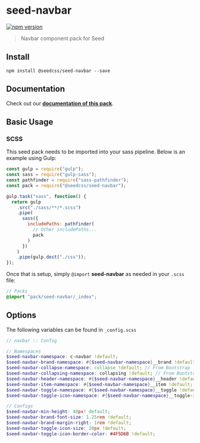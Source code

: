 # seed-navbar

[![npm version](https://badge.fury.io/js/%40seedcss%2Fseed-navbar.svg)](https://badge.fury.io/js/%40seedcss%2Fseed-navbar)

> Navbar component pack for Seed

## Install

```
npm install @seedcss/seed-navbar --save
```

## Documentation

Check out our **[documentation of this pack](http://developer.helpscout.net/seed/packs/seed-navbar/)**.

## Basic Usage

### SCSS

This seed pack needs to be imported into your sass pipeline. Below is an example using Gulp:

```javascript
const gulp = require("gulp");
const sass = require("gulp-sass");
const pathfinder = require("sass-pathfinder");
const pack = require("@seedcss/seed-navbar");

gulp.task("sass", function() {
  return gulp
    .src("./sass/**/*.scss")
    .pipe(
      sass({
        includePaths: pathfinder(
          // Other includePaths...
          pack
        )
      })
    )
    .pipe(gulp.dest("./css"));
});
```

Once that is setup, simply `@import` **seed-navbar** as needed in your `.scss` file:

```scss
// Packs
@import "pack/seed-navbar/_index";
```



## Options

The following variables can be found in `_config.scss`

```scss
// navbar :: Config

// Namespaces
$seed-navbar-namespace: c-navbar !default;
$seed-navbar-brand-namespace: #{$seed-navbar-namespace}__brand !default;
$seed-navbar-collapse-namespace: collapse !default; // From Bootstrap
$seed-navbar-collapsing-namespace: collapsing !default; // From Bootstrap
$seed-navbar-header-namespace: #{$seed-navbar-namespace}__header !default;
$seed-navbar-item-namespace: #{$seed-navbar-namespace}__item !default;
$seed-navbar-toggle-namespace: #{$seed-navbar-namespace}__toggle !default;
$seed-navbar-toggle-icon-namespace: #{$seed-navbar-namespace}__toggle-icon !default;

// Configs
$seed-navbar-min-height: 48px! default;
$seed-navbar-brand-font-size: 1.25rem !default;
$seed-navbar-brand-margin-right: 1rem !default;
$seed-navbar-toggle-icon-size: 20px !default;
$seed-navbar-toggle-icon-border-color: #4F5D6B !default;

```
